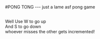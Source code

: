 #PONG TONG --- just a lame asf pong game



   <br> Well Use W to go up
   <br>      And S to go down
                 <br>whoever misses the other gets incremented!
